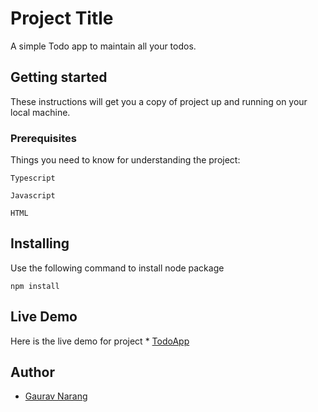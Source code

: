 # Project Title
A simple Todo app to maintain all your todos.

## Getting started
These instructions will get you a copy of project up and running on your local machine.

### Prerequisites
Things you need to know for understanding the project:

```
Typescript
```
```
Javascript
```
```
HTML
```

## Installing
Use the following command to install node package

```
npm install
```

## Live Demo
Here is the live demo for project * [TodoApp](todoapp-gauravnarang.bitballoon.com)

## Author
* [Gaurav Narang](https://github.com/gnarang2432)
